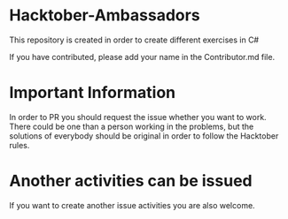 # Hacktober-Ambassadors
This repository is created in order to create different exercises in C#

If you have contributed, please add your name in the Contributor.md file.

# Important Information

In order to PR you should request the issue whether you want to work. There could be one than a person working in the problems, but the solutions of everybody should be original in order to follow the Hacktober rules.

# Another activities can be issued

If you want to create another issue activities you are also welcome.

